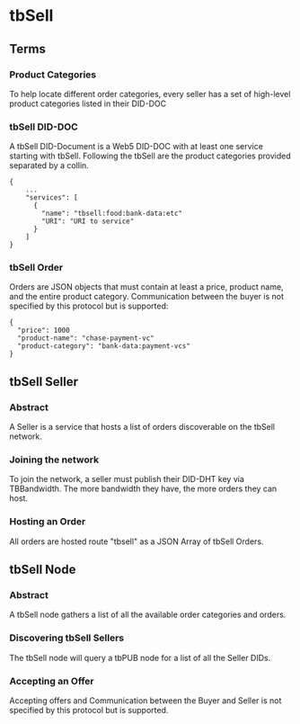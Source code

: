 # tbSell

## Terms

### Product Categories
To help locate different order categories, every seller has a set of high-level 
product categories listed in their DID-DOC

### tbSell DID-DOC 
A tbSell DID-Document is a Web5 DID-DOC with at least one service starting with tbSell.
Following the tbSell are the product categories provided separated by a collin.
```
{
    ...
    "services": [
      {
        "name": "tbsell:food:bank-data:etc"
        "URI": "URI to service"
      }
    ]
}
```

### tbSell Order
Orders are JSON objects that must contain at least a price, product name, and 
the entire product category. Communication between the buyer is not specified by this protocol but is supported:
```
{
  "price": 1000
  "product-name": "chase-payment-vc"
  "product-category": "bank-data:payment-vcs"
}
```

## tbSell Seller

### Abstract

A Seller is a service that hosts a list of orders discoverable on the tbSell network. 

### Joining the network
To join the network, a seller must publish their DID-DHT key via TBBandwidth. The more bandwidth they have, the more orders they can host.

### Hosting an Order
All orders are hosted route "tbsell" as a JSON Array of tbSell Orders.

## tbSell Node

### Abstract
A tbSell node gathers a list of all the available order categories and orders.

### Discovering tbSell Sellers
The tbSell node will query a tbPUB node for a list of all the Seller DIDs.

### Accepting an Offer
Accepting offers and Communication between the Buyer and Seller is not specified by this protocol but is supported.
